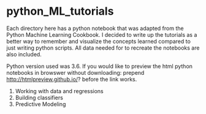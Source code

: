 # python_ML_tutorials

Each directory here has a python notebook that was adapted from the Python Machine Learning Cookbook. I decided to write up the tutorials as a  better way to remember and visualize the concepts learned compared to just writing python scripts. All data needed for to recreate the notebooks are also included. 

Python version used was 3.6. If you would like to preview the html python notebooks in browswer without downloading: prepend http://htmlpreview.github.io/? before the link works. 

1. Working with data and regressions 
2. Building classifiers
3. Predictive Modeling 
